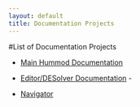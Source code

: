 ```yaml
---
layout: default
title: Documentation Projects
---
```


#List of Documentation Projects

* [Main Hummod Documentation](library/hummod_quickstart.md)


* [Editor/DESolver Documentation](editor-desolver/model_editor_desolver.md) - 

* [Navigator](navigator/model_navigator.md)